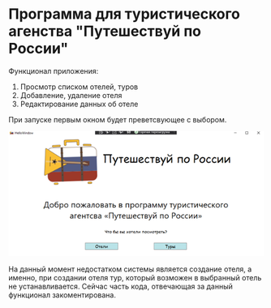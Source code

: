 # Программа для туристического агенства "Путешествуй по России"

Функционал приложения:
1. Просмотр списком отелей, туров
2. Добавление, удаление отеля
3. Редактирование данных об отеле

При запуске первым окном будет преветсвующее с выбором.

![HelloWindow](https://github.com/NAsty34/Session1TourDemo/blob/app/HelloWindow.png "Первое окно")

На данный момент недостатком системы является создание отеля, а именно, при создании отеля тур, который возможен в выбранный отель не устанавливается.
Сейчас часть кода, отвечающая за данный функционал закоментирована.
